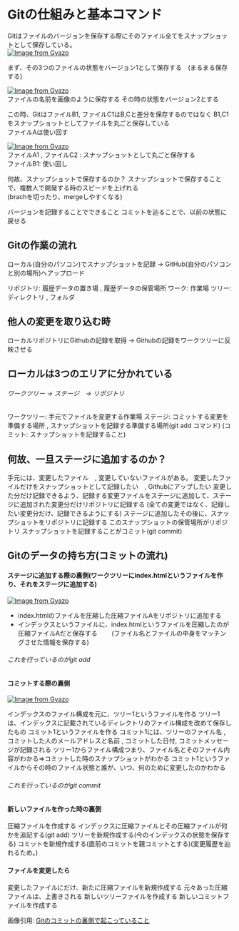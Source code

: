 # Gitの仕組みと基本コマンド

Gitはファイルのバージョンを保存する際にそのファイル全てをスナップショットとして保存している。
<br>
[![Image from Gyazo](https://i.gyazo.com/603ed12c3fa7bee0c54ef51b7f41aab3.png)](https://gyazo.com/603ed12c3fa7bee0c54ef51b7f41aab3)
<br>

まず、その3つのファイルの状態をバージョン1として保存する　(まるまる保存する)

[![Image from Gyazo](https://i.gyazo.com/d9ad6639d19754f79e13312d78869b70.png)](https://gyazo.com/d9ad6639d19754f79e13312d78869b70)
<br>
ファイルの名前を画像のように保存する
その時の状態をバージョン2とする

この時、GitはファイルB1, ファイルC1はB,Cと差分を保存するのではなく
B1,C1をスナップショットとしてファイルを丸ごと保存している<br>
ファイルAは使い回す

[![Image from Gyazo](https://i.gyazo.com/70ba9bc5e8f99646f6f4c7aa9f45e5e7.png)](https://gyazo.com/70ba9bc5e8f99646f6f4c7aa9f45e5e7)
<br>
ファイルA1 , ファイルC2 : スナップショットとして丸ごと保存する<br>
ファイルB1: 使い回し

何故、スナップショットで保存するのか？
スナップショットで保存することで、複数人で開発する時のスピードを上げれる<br>
(brachを切ったり、mergeしやすくなる)

バージョンを記録することでできること
コミットを辿ることで、以前の状態に戻せる

## Gitの作業の流れ
ローカル(自分のパソコン)でスナップショットを記録 -> GitHub(自分のパソコンと別の場所)へアップロード

リポジトリ: 履歴データの置き場 , 履歴データの保管場所
ワーク: 作業場
ツリー: ディレクトリ , フォルダ

## 他人の変更を取り込む時
ローカルリポジトリにGithubの記録を取得 -> Githubの記録をワークツリーに反映させる

## ローカルは3つのエリアに分かれている
###### ワークツリー -> ステージ　-> リポジトリ

ワークツリー: 手元でファイルを変更する作業場
ステージ: コミットする変更を準備する場所 , スナップショットを記録する準備する場所(git add コマンド)
(コミット: スナップショットを記録すること)

## 何故、一旦ステージに追加するのか？
手元には、変更したファイル　, 変更していないファイルがある。
変更したファイルだけをスナップショットとして記録したい　, Githubにアップしたい
変更した分だけ記録できるよう、記録する変更ファイルをステージに追加して、ステージに追加された変更分だけリポジトリに記録する
(全ての変更ではなく、記録したい変更分だけ、記録できるようにする)
ステージに追加したその後に、スナップショットをリポジトリに記録する
このスナップショットの保管場所がリポジトリ 
スナップショットを記録することがコミット(git commit)

## Gitのデータの持ち方(コミットの流れ)
#### ステージに追加する際の裏側(ワークツリーにindex.htmlというファイルを作り、それをステージに追加する)

[![Image from Gyazo](https://i.gyazo.com/0f6ff1a45eb72219dfdcf06776724868.png)](https://gyazo.com/0f6ff1a45eb72219dfdcf06776724868)

- index.htmlのファイルを圧縮した圧縮ファイルAをリポジトリに追加する
- インデックスというファイルに、index.htmlというファイルを圧縮したのが圧縮ファイルAだと保存する
　　(ファイル名とファイルの中身をマッチングさせた情報を保存する)
 
###### これを行っているのがgit add

#### コミットする際の裏側
[![Image from Gyazo](https://i.gyazo.com/819092cc28ca002898ca356131dd88cb.png)](https://gyazo.com/819092cc28ca002898ca356131dd88cb)

インデックスのファイル構成を元に、ツリー1というファイルを作る
ツリー1は、インデックスに記載されているディレクトリのファイル構成を改めて保存したもの
コミット1というファイルを作る
コミット1には、ツリーのファイル名 , コミットした人のメールアドレスと名前 , コミットした日付, コミットメッセージが記録される
ツリー1からファイル構成つまり、ファイル名とそのファイル内容がわかる=>コミットした時のスナップショットがわかる
コミット1というファイルからその時のファイル状態と誰が、いつ、何のために変更したのかわかる

###### これを行っているのがgit commit

#### 新しいファイルを作った時の裏側

圧縮ファイルを作成する
インデックスに圧縮ファイルとその圧縮ファイルが何かを追記する(git add)
ツリーを新規作成する(今のインデックスの状態を保存する)
コミットを新規作成する(直前のコミットを親コミットとする)(変更履歴を辿れるため。)

#### ファイルを変更したら

変更したファイルにだけ、新たに圧縮ファイルを新規作成する
元々あった圧縮ファイルは、上書きされる
新しいツリーファイルを作成する
新しいコミットファイルを作成する

画像引用: 
[Gitのコミットの裏側で起こっていること
](https://made.livesense.co.jp/entry/2017/08/22/080000)





  












